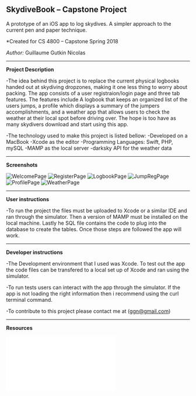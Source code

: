 ## SkydiveBook – Capstone Project
A prototype of an iOS app to log skydives. A simpler approach to the current pen and paper technique.

*Created for CS 4800 – Capstone Spring 2018

*Author:* Guillaume Gutkin Nicolas

---

**Project Description**  

-The idea behind this project is to replace the current physical logbooks handed out at skydiving dropzones, making it one less thing to worry about packing. The app consists of a user registraion/login page and three tab features. The features include A logbook that keeps an organized list of the users jumps, a profile which displays a summary of the jumpers accomplishments, and a weather app that allows users to check the weather at their local spot before driving over. The hope is too have as many skydivers download and start using this app. 

-The technology used to make this project is listed bellow:
        -Developed on a MacBook
        -Xcode as the editor
        -Programming Languages: Swift, PHP, mySQL
        -MAMP as the local server
        -darksky API for the weather data

---

**Screenshots**

![WelcomePage](screenshots/WelcomePage.png)
![RegisterPage](screenshots/RegisterPage.png)
![LogbookPage](screenshots/LogbookPage.png)
![JumpRegPage](screenshots/JumpRegPage.png)
![ProfilePage](screenshots/ProfilePage.png)
![WeatherPage](screenshots/WeatherPage.png)

---

**User instructions**

-To run the project the files must be uploaded to Xcode or a similar IDE and ran through the simulator. Then a version of MAMP must be installed on the local machine. Lastly he SQL file contains the code to plug into the database to create the tables. Once those steps are followed the app will work.

---

**Developer instructions**

-The Development environment that I used was Xcode. To test out the app the code files can be transfered to a local set up of Xcode and ran using the simulator. 

-To run tests users can interact with the app through the simulator. If the app is not loading the right information then i recommend using the curl terminal command. 

-To contribute to this project please contact me at (ggn@gmail.com) 

---

**Resources**

![Technical Report](/FinalTechincalReport.md)

    


			 
